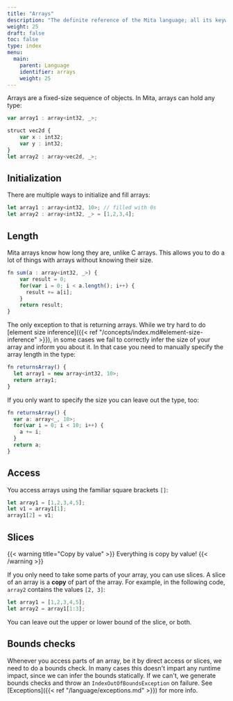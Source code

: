 ```yaml
---
title: "Arrays"
description: "The definite reference of the Mita language; all its keywords, constructs and tricks."
weight: 25
draft: false
toc: false
type: index
menu:
  main:
    parent: Language
    identifier: arrays
    weight: 25
---
```



Arrays are a fixed-size sequence of objects. In Mita, arrays can hold any type:

```TypeScript
var array1 : array<int32, _>;

struct vec2d {
    var x : int32;
    var y : int32;
}
let array2 : array<vec2d, _>;
```

## Initialization

There are multiple ways to initialize and fill arrays:

```TypeScript
let array1 : array<int32, 10>; // filled with 0s
let array2 : array<int32, _> = [1,2,3,4];
```

## Length

Mita arrays know how long they are, unlike C arrays. This allows you to do a lot of things with arrays without knowing their size. 

```TypeScript
fn sum(a : array<int32, _>) {
    var result = 0;
    for(var i = 0; i < a.length(); i++) {
      result += a[i];
    }
    return result;
}
```

The only exception to that is returning arrays. While we try hard to do [element size inference]({{< ref "/concepts/index.md#element-size-inference" >}}), in some cases we fail to correctly infer the size of your array and inform you about it. In that case you need to manually specify the array length in the type:

```TypeScript
fn returnsArray() {
  let array1 = new array<int32, 10>;
  return array1;
}
```

If you only want to specify the size you can leave out the type, too:

```TypeScript
fn returnsArray() {
  var a: array<_, 10>;
  for(var i = 0; i < 10; i++) {
    a += i;
  }
  return a;
}
```

## Access

You access arrays using the familiar square brackets `[]`:

```TypeScript
let array1 = [1,2,3,4,5];
let v1 = array1[1];
array1[2] = v1;
```

## Slices

{{< warning title="Copy by value" >}}
Everything is copy by value!
{{< /warning >}}

If you only need to take some parts of your array, you can use slices. A slice of an array is a __copy__ of part of the array. For example, in the following code, `array2` contains the values `[2, 3]`:

```TypeScript
let array1 = [1,2,3,4,5];
let array2 = array1[1:3];
```

You can leave out the upper or lower bound of the slice, or both.

## Bounds checks

Whenever you access parts of an array, be it by direct access or slices, we need to do a bounds check. In many cases this doesn't impart any runtime impact, since we can infer the bounds statically. If we can't, we generate bounds checks and throw an `IndexOutOfBoundsException` on failure. See [Exceptions]({{< ref "/language/exceptions.md" >}}) for more info.